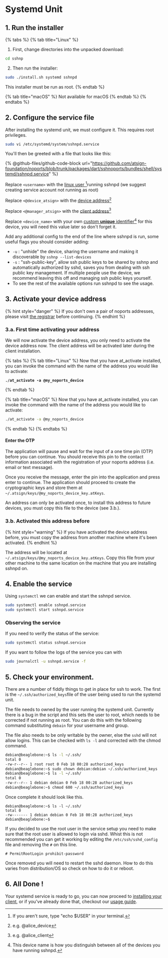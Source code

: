 # Systemd Unit

## 1. Run the installer

{% tabs %}
{% tab title="Linux" %}
1. First, change directories into the unpacked download:

```sh
cd sshnp
```

2. Then run the installer:

```sh
sudo ./install.sh systemd sshnpd
```

This installer must be run as root.
{% endtab %}

{% tab title="macOS" %}
Not available for macOS
{% endtab %}
{% endtabs %}

## 2. Configure the service file

After installing the systemd unit, we must configure it. This requires root privileges.

```bash
sudo vi /etc/systemd/system/sshnpd.service
```

You'll then be greeted with a file that looks like this:

{% @github-files/github-code-block url="https://github.com/atsign-foundation/noports/blob/trunk/packages/dart/sshnoports/bundles/shell/systemd/sshnpd.service" %}

Replace `<username>` with the [linux user ](#user-content-fn-1)[^1]running sshnpd (we suggest creating service account not running as root)

Replace `<@device_atsign>` with the [device address](#user-content-fn-2)[^2]

Replace `<@manager_atsign>` with the [client address](#user-content-fn-3)[^3]

Replace `<device_name>` with your own [custom **unique** identifier](#user-content-fn-4)[^4] for this device, you will need this value later so don't forget it.

Add any additional config to the end of the line where sshnpd is run, some useful flags you should consider adding:

* `-u` : "unhide" the device, sharing the username and making it discoverable by `sshnp --list-devices`
* `-s` : "ssh-public-key", allow ssh public keys to be shared by sshnp and automatically authorized by sshd, saves you from dealing with ssh public key management. If multiple people use the device, we recommend leaving this off and managing ssh public keys yourself.
* To see the rest of the available options run sshnpd to see the usage.

## 3. Activate your device address

{% hint style="danger" %}
If you don't own a pair of noports addresses, please visit [the registrar](https://my.noports.com/no-ports-invite/14dayfreetrial) before continuing.
{% endhint %}

### 3.a. First time activating your address

We will now activate the device address, you only need to activate the device address now. The client address will be activated later during the client installation.

{% tabs %}
{% tab title="Linux" %}
Now that you have at\_activate installed, you can invoke the command with the name of the address you would like to activate:

<pre class="language-bash"><code class="lang-bash"><strong>./at_activate -a @my_noports_device
</strong></code></pre>
{% endtab %}

{% tab title="macOS" %}
Now that you have at\_activate installed, you can invoke the command with the name of the address you would like to activate:

```bash
./at_activate -a @my_noports_device
```
{% endtab %}
{% endtabs %}

#### Enter the OTP

The application will pause and wait for the input of a one time pin (OTP) before you can continue. You should receive this pin to the contact information associated with the registration of your noports address (i.e. email or text message).

Once you receive the message, enter the pin into the application and press enter to continue. The application should proceed to create the cryptographic keys and store them at `~/.atsign/keys/@my_noports_device_key.atKeys`.

An address can only be activated once, to install this address to future devices, you must copy this file to the device (see 3.b.).

### 3.b. Activated this address before

{% hint style="warning" %}
If you have activated the device address before, you must copy the address from another machine where it's been activated.&#x20;
{% endhint %}

The address will be located at `~/.atsign/keys/@my_noports_device_key.atKeys`. Copy this file from your other machine to the same location on the machine that you are installing sshnpd on.

## 4. Enable the service

Using `systemctl` we can enable and start the sshnpd service.

```bash
sudo systemctl enable sshnpd.service
sudo systemctl start sshnpd.service
```

### Observing the service

If you need to verify the status of the service:

```bash
sudo systemctl status sshnpd.service
```

If you want to follow the logs of the service you can with&#x20;

```bash
sudo journalctl -u sshnpd.service -f
```

## 5. Check your environment.

There are a number of fiddly things to get in place for ssh to work. The first is the `~/.ssh/authorized_keys`file of the user being used to run the systemd unit.

The file needs to owned by the user running the systemd unit. Currently there is a bug in the script and this sets the user to root, which needs to be corrected if not running as root. You can do this with the following command substituting `debain` for your username and group.

&#x20;The file also needs to be only writable by the owner, else the `sshd` will not allow logins. This can be checked with `ls -l` and corrected with the chmod command.

```bash
debian@beaglebone:~$ ls -l ~/.ssh/
total 0
-rw-r--r-- 1 root root 0 Feb 18 00:28 authorized_keys
debian@beaglebone:~$ sudo chown debian:debian ~/.ssh/authorized_keys
debian@beaglebone:~$ ls -l ~/.ssh/
total 0
-rw-r--r-- 1 debian debian 0 Feb 18 00:28 authorized_keys
debian@beaglebone:~$ chmod 600 ~/.ssh/authorized_keys
```

Once complete it should look like this.

```
debian@beaglebone:~$ ls -l ~/.ssh/
total 0
-rw------- 1 debian debian 0 Feb 18 00:28 authorized_keys
debian@beaglebone:~$
```

If you decided to use the root user in the service setup you need to make sure that the root user is allowed to login via sshd. Whist this is not recommended you can get it working by editing the `/etc/ssh/sshd_config` file and removing the `#` on this line.

```
# PermitRootLogin prohibit-password
```

Once removed you will need to restart the sshd daemon. How to do this varies from distribution/OS so check on how to do it or reboot.

## 6. All Done !

Your systemd service is ready to go, you can now proceed to [installing your client](../client-installation-sshnp.md), or if you've already done that, checkout our [usage guide](../../usage-guide/basic-usage/).

[^1]: If you aren't sure, type "echo $USER" in your terminal.

[^2]: e.g. @alice\_device

[^3]: e.g. @alice\_client

[^4]: This device name is how you distinguish between all of the devices you have running sshnpd.
